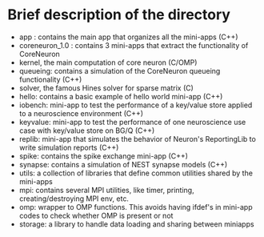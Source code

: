 # Brief description of the directory

* app : contains the main app that organizes all the mini-apps (C++)
* coreneuron_1.0 : contains 3 mini-apps that extract the functionality of CoreNeuron
 * kernel, the main computation of core neuron (C/OMP)
 * queueing: contains a simulation of the CoreNeuron queueing functionality (C++)
 * solver, the famous Hines solver for sparse matrix (C)
* hello: contains a basic example of hello world mini-app (C++)
* iobench: mini-app to test the performance of a key/value store applied to a neuroscience environment (C++)
* keyvalue: mini-app to test the performance of one neuroscience use case with key/value store on BG/Q (C++)
* replib: mini-app that simulates the behavior of Neuron's ReportingLib to write simulation reports (C++)
* spike: contains the spike exchange mini-app (C++)
* synapse: contains a simulation of NEST synapse models (C++)
* utils: a collection of libraries that define common utilities shared by the mini-apps
 * mpi: contains several MPI utilities, like timer, printing, creating/destroying MPI env, etc.
 * omp: wrapper to OMP functions. This avoids having ifdef's in mini-app codes to check whether OMP is present or not
 * storage: a library to handle data loading and sharing between miniapps
